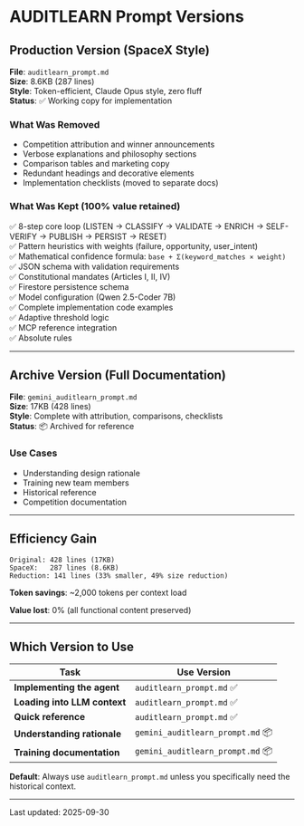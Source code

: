 # AUDITLEARN Prompt Versions

## Production Version (SpaceX Style)
**File**: `auditlearn_prompt.md`  
**Size**: 8.6KB (287 lines)  
**Style**: Token-efficient, Claude Opus style, zero fluff  
**Status**: ✅ Working copy for implementation

### What Was Removed
- Competition attribution and winner announcements
- Verbose explanations and philosophy sections
- Comparison tables and marketing copy
- Redundant headings and decorative elements
- Implementation checklists (moved to separate docs)

### What Was Kept (100% value retained)
✅ 8-step core loop (LISTEN → CLASSIFY → VALIDATE → ENRICH → SELF-VERIFY → PUBLISH → PERSIST → RESET)  
✅ Pattern heuristics with weights (failure, opportunity, user_intent)  
✅ Mathematical confidence formula: `base + Σ(keyword_matches × weight)`  
✅ JSON schema with validation requirements  
✅ Constitutional mandates (Articles I, II, IV)  
✅ Firestore persistence schema  
✅ Model configuration (Qwen 2.5-Coder 7B)  
✅ Complete implementation code examples  
✅ Adaptive threshold logic  
✅ MCP reference integration  
✅ Absolute rules

---

## Archive Version (Full Documentation)
**File**: `gemini_auditlearn_prompt.md`  
**Size**: 17KB (428 lines)  
**Style**: Complete with attribution, comparisons, checklists  
**Status**: 📦 Archived for reference

### Use Cases
- Understanding design rationale
- Training new team members
- Historical reference
- Competition documentation

---

## Efficiency Gain

```
Original: 428 lines (17KB)
SpaceX:   287 lines (8.6KB)
Reduction: 141 lines (33% smaller, 49% size reduction)
```

**Token savings**: ~2,000 tokens per context load

**Value lost**: 0% (all functional content preserved)

---

## Which Version to Use

| Task | Use Version |
|------|-------------|
| **Implementing the agent** | `auditlearn_prompt.md` ✅ |
| **Loading into LLM context** | `auditlearn_prompt.md` ✅ |
| **Quick reference** | `auditlearn_prompt.md` ✅ |
| **Understanding rationale** | `gemini_auditlearn_prompt.md` 📦 |
| **Training documentation** | `gemini_auditlearn_prompt.md` 📦 |

**Default**: Always use `auditlearn_prompt.md` unless you specifically need the historical context.

---

Last updated: 2025-09-30
